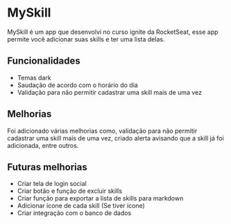 
# MySkill

MySkill é um app que desenvolvi no curso ignite da RocketSeat, esse app permite você adicionar suas skills e ter uma lista delas.


## Funcionalidades

- Temas dark
- Saudação de acordo com o horário do dia
- Validação para não permitir cadastrar uma skill mais de uma vez


## Melhorias

Foi adicionado várias melhorias como, validação para não permitir cadastrar uma skill mais de uma vez, criado alerta avisando que a skill já foi adicionada, entre outros.

## Futuras melhorias

- Criar tela de login social
- Criar botão e função de excluir skills
- Criar função para exportar a lista de skills para markdown
- Adicionar ícone de cada skill (Se tiver ícone)
- Criar integração com o banco de dados

